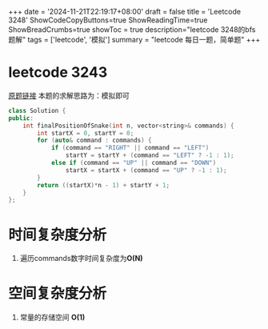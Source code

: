 +++
date = '2024-11-21T22:19:17+08:00'
draft = false
title = 'Leetcode 3248'
ShowCodeCopyButtons=true
ShowReadingTime=true
ShowBreadCrumbs=true
showToc = true
description="leetcode 3248的bfs题解" 
tags = ['leetcode', '模拟']
summary = "leetcode 每日一题，简单题"
+++
# leetcode 3243

[原题链接](https://leetcode.cn/problems/snake-in-matrix/description/)
本题的求解思路为：模拟即可
```C++
class Solution {
public:
    int finalPositionOfSnake(int n, vector<string>& commands) {
        int startX = 0, startY = 0;
        for (auto& command : commands) {
            if (command == "RIGHT" || command == "LEFT")
                startY = startY + (command == "LEFT" ? -1 : 1);
            else if (command == "UP" || command == "DOWN")
                startX = startX + (command == "UP" ? -1 : 1);
        }
        return ((startX)*n - 1) + startY + 1;
    }
};
```
# 时间复杂度分析
1. 遍历commands数字时间复杂度为**O(N)**
# 空间复杂度分析
1. 常量的存储空间 **O(1)**